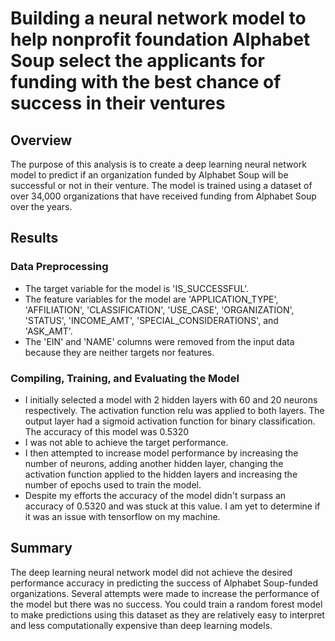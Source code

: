 # Building a neural network model to help nonprofit foundation Alphabet Soup select the applicants for funding with the best chance of success in their ventures

## Overview

The purpose of this analysis is to create a deep learning neural network model to predict if an organization funded by Alphabet Soup will be successful or not in their venture. The model is trained using a dataset of over 34,000 organizations that have received funding from Alphabet Soup  over the years.

## Results

### Data Preprocessing

- The target variable for the model is 'IS_SUCCESSFUL'.
- The feature variables for the model are 'APPLICATION_TYPE', 'AFFILIATION', 'CLASSIFICATION', 'USE_CASE', 'ORGANIZATION', 'STATUS', 'INCOME_AMT', 'SPECIAL_CONSIDERATIONS', and 'ASK_AMT'.
- The 'EIN' and 'NAME' columns were removed from the input data because they are neither targets nor features.

### Compiling, Training, and Evaluating the Model

- I initially selected a model with 2 hidden layers with 60 and 20 neurons respectively. The activation function relu was applied to both layers. The output layer had a sigmoid activation function for binary classification. The accuracy of this model was 0.5320
- I was not able to achieve the target performance. 
- I then attempted to increase model performance by increasing the number of neurons, adding another hidden layer, changing the activation function applied to the hidden layers and increasing the number of epochs used to train the model. 
- Despite my efforts the accuracy of the model didn't surpass an accuracy of 0.5320 and was stuck at this value. I am yet to determine if it was an issue with tensorflow on my machine. 

## Summary

The deep learning neural network model did not achieve the desired performance accuracy in predicting the success of Alphabet Soup-funded organizations. Several attempts were made to increase the performance of the model but there was no success. You could train a random forest model to make predictions using this dataset as they are relatively easy to interpret and less computationally expensive than deep learning models.